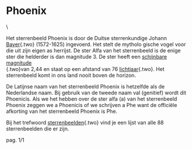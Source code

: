 # Phoenix

\

Het sterrenbeeld Phoenix is door de Duitse sterrenkundige Johann
[Bayer](bayer.html){.two} (1572-1625) ingevoerd. Het stelt de mytholo
gische vogel voor die uit zijn eigen as herrijst. De ster Alfa van het
sterrenbeeld is de enige ster die helderder is dan magnitude 3. De ster
heeft een [schijnbare magnitude\
](magnitud.html){.two}van 2,44 en staat op een afstand van 76
[lichtjaar](lichtjaa.html){.two}. Het sterrenbeeld komt in ons land
nooit boven de horizon.

De Latijnse naam van het sterrenbeeld Phoenix is hetzelfde als de
Nederlandse naam. Bij gebruik van de tweede naam val (genitief) wordt
dit Phoenicis. Als we het hebben over de ster alfa (a) van het
sterrenbeeld Phoenix zeggen we a Phoenicis of we schrijven a Phe want de
officiële afkorting van het sterrenbeeld Phoenix is Phe.

Bij het trefwoord [sterrenbeelden](sterrenb.html){.two} vind je een
lijst van alle 88 sterrenbeelden die er zijn.

pag. 1/1
